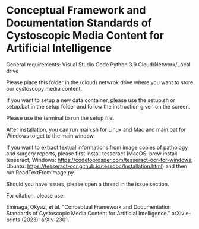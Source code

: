 # Conceptual Framework and Documentation Standards of Cystoscopic Media Content for Artificial Intelligence

General requirements:
Visual Studio Code
Python 3.9
Cloud/Network/Local drive

Please place this folder in the (cloud) netwrok drive where you want to store our cystoscopy media content.

If you want to setup a new data container, please use the setup.sh or setup.bat in the setup folder and follow the instruction given on the screen.
 
Please use the terminal to run the setup file.

After installation, you can run main.sh for Linux and Mac and main.bat for Windows to get to the main window.

If you want to extract textual informations from image copies of pathology and surgery reports, please first install tesseract (MacOS: brew install tesseract; Windows: https://codetoprosper.com/tesseract-ocr-for-windows; Ubuntu: https://tesseract-ocr.github.io/tessdoc/Installation.html) and then run ReadTextFromImage.py.

Should you have issues, please open a thread in the issue section.

For citation, please use:

Eminaga, Okyaz, et al. "Conceptual Framework and Documentation Standards of Cystoscopic Media Content for Artificial Intelligence." arXiv e-prints (2023): arXiv-2301.
